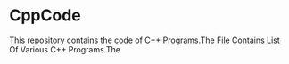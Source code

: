 # CppCode
This repository contains the code of C++ Programs.The File Contains List Of Various C++ Programs.The 
